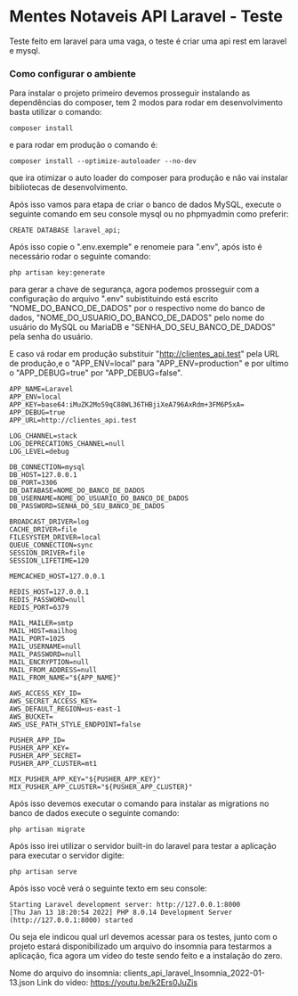 # Mentes Notaveis API Laravel - Teste
Teste feito em laravel para uma vaga, o teste é criar uma api rest em laravel e mysql.

### Como configurar o ambiente

Para instalar o projeto primeiro devemos prosseguir instalando as dependências do composer, tem 2 modos para rodar em desenvolvimento basta utilizar o comando:

    composer install

e para rodar em produção o comando é:


    composer install --optimize-autoloader --no-dev

que ira otimizar o auto loader  do composer para produção e não vai instalar bibliotecas de desenvolvimento.

Após isso vamos para etapa de criar o banco de dados MySQL, execute o seguinte comando em seu console mysql ou no phpmyadmin como preferir:

    CREATE DATABASE laravel_api;

Após isso copie o ".env.exemple" e renomeie para ".env", após isto é necessário rodar o seguinte comando:

    php artisan key:generate

para gerar a chave de segurança, agora podemos prosseguir com a configuração do arquivo ".env" subistituindo está escrito "NOME_DO_BANCO_DE_DADOS" por o respectivo nome do banco de dados, "NOME_DO_USUARIO_DO_BANCO_DE_DADOS" pelo nome do usuário do MySQL ou MariaDB e "SENHA_DO_SEU_BANCO_DE_DADOS" pela senha do usuário.

E caso vá rodar em produção substituir "http://clientes_api.test" pela URL de produção,e o "APP_ENV=local" para  "APP_ENV=production" e por ultimo o "APP_DEBUG=true" por "APP_DEBUG=false".

    APP_NAME=Laravel  
    APP_ENV=local  
    APP_KEY=base64:iMuZK2Mo59qC88WL36THBjiXeA796AxRdm+3FM6P5xA=  
    APP_DEBUG=true  
    APP_URL=http://clientes_api.test  
      
    LOG_CHANNEL=stack  
    LOG_DEPRECATIONS_CHANNEL=null  
    LOG_LEVEL=debug  
      
    DB_CONNECTION=mysql  
    DB_HOST=127.0.0.1  
    DB_PORT=3306  
    DB_DATABASE=NOME_DO_BANCO_DE_DADOS
    DB_USERNAME=NOME_DO_USUARIO_DO_BANCO_DE_DADOS
    DB_PASSWORD=SENHA_DO_SEU_BANCO_DE_DADOS  
      
    BROADCAST_DRIVER=log  
    CACHE_DRIVER=file  
    FILESYSTEM_DRIVER=local  
    QUEUE_CONNECTION=sync  
    SESSION_DRIVER=file  
    SESSION_LIFETIME=120  
      
    MEMCACHED_HOST=127.0.0.1  
      
    REDIS_HOST=127.0.0.1  
    REDIS_PASSWORD=null  
    REDIS_PORT=6379  
      
    MAIL_MAILER=smtp  
    MAIL_HOST=mailhog  
    MAIL_PORT=1025  
    MAIL_USERNAME=null  
    MAIL_PASSWORD=null  
    MAIL_ENCRYPTION=null  
    MAIL_FROM_ADDRESS=null  
    MAIL_FROM_NAME="${APP_NAME}"  
      
    AWS_ACCESS_KEY_ID=  
    AWS_SECRET_ACCESS_KEY=  
    AWS_DEFAULT_REGION=us-east-1  
    AWS_BUCKET=  
    AWS_USE_PATH_STYLE_ENDPOINT=false  
      
    PUSHER_APP_ID=  
    PUSHER_APP_KEY=  
    PUSHER_APP_SECRET=  
    PUSHER_APP_CLUSTER=mt1  
      
    MIX_PUSHER_APP_KEY="${PUSHER_APP_KEY}"  
    MIX_PUSHER_APP_CLUSTER="${PUSHER_APP_CLUSTER}"

Após isso devemos executar o comando para instalar as migrations no banco de dados execute o seguinte comando:

    php artisan migrate

Após isso irei utilizar o servidor built-in do laravel para testar a aplicação para executar o servidor digite:

    php artisan serve

Após isso você verá o seguinte texto em seu console:

    Starting Laravel development server: http://127.0.0.1:8000
    [Thu Jan 13 18:20:54 2022] PHP 8.0.14 Development Server (http://127.0.0.1:8000) started

Ou seja ele indicou qual url devemos acessar para os testes, junto com o projeto estará disponibilizado um arquivo do insomnia para testarmos a aplicação, fica agora um vídeo do teste sendo feito e a instalação do zero.

Nome do arquivo do insomnia: clients_api_laravel_Insomnia_2022-01-13.json
Link do video: https://youtu.be/k2Ers0JuZis
